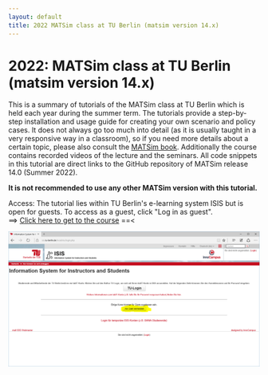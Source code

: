 ```yaml
---
layout: default
title: 2022 MATSim class at TU Berlin (matsim version 14.x)
---
```



# 2022: MATSim class at TU Berlin (matsim version 14.x)

This is a summary of tutorials of the MATSim class at TU Berlin which is held 
each year during the summer term. The tutorials provide a step-by-step 
installation and usage guide for creating your own scenario and policy cases. 
It does not always go too much into detail (as it is usually taught in a 
very responsive way in a classroom), so if you need more details about a 
certain topic, please also consult the [MATSim book](/the-book). Additionally 
the course contains recorded videos of the lecture and the seminars. All code 
snippets in this tutorial are direct links to the GitHub repository 
of MATSim release 14.0 (Summer 2022).

**It is not recommended to use any other MATSim version with this tutorial.**

Access: The tutorial lies within TU Berlin's e-learning system ISIS
but is open for guests.  To access as a guest, click "Log in as
guest".  
==> [Click here to get to the course](https://isis.tu-berlin.de/course/view.php?id=31123) ==<

![click "Als Gast anmelden"](/content/images/isisguest.png)

